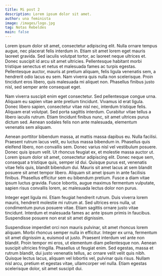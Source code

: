 ```yaml
---
title: Mi post 2
description: Lorem ipsum dolor sit amet.
author: una feminista
image: /images/logo.jpg 
tag: Notas Rebeldes
main: false
---
```


Lorem ipsum dolor sit amet, consectetur adipiscing elit. Nulla ornare tempus augue, nec placerat felis interdum in. Etiam sit amet lorem eget mauris laoreet gravida. Sed iaculis volutpat tortor, ac laoreet neque ultrices et. Donec suscipit id arcu sit amet ultricies. Pellentesque habitant morbi tristique senectus et netus et malesuada fames ac turpis egestas. Pellentesque auctor, mauris at pretium aliquam, felis ligula venenatis sem, a hendrerit odio lacus eu sem. Nam viverra quis nulla non scelerisque. Proin tincidunt eros libero, quis malesuada mi aliquet non. Phasellus finibus justo nisl, sed semper ante consequat eget.

Nam viverra suscipit enim eget consectetur. Sed pellentesque congue urna. Aliquam eu sapien vitae ante pretium tincidunt. Vivamus id erat ligula. Donec libero sapien, consectetur vitae nisl nec, interdum tristique felis. Aliquam erat volutpat. Sed porta sagittis interdum. Curabitur vitae tellus a libero iaculis rutrum. Etiam tincidunt finibus nunc, sit amet ultrices purus dictum sed. Aenean sodales felis non ante malesuada, elementum venenatis sem aliquam.

Aenean porttitor bibendum massa, at mattis massa dapibus eu. Nulla facilisi. Praesent rutrum lacus velit, eu luctus massa bibendum in. Phasellus quis eleifend libero, non convallis sem. Donec varius nisl vel vestibulum posuere. Donec quis ipsum velit. Ut rhoncus feugiat ex, et molestie massa auctor ut. Lorem ipsum dolor sit amet, consectetur adipiscing elit. Donec neque sem, consequat a tristique quis, semper id dui. Quisque purus est, venenatis vitae felis quis, blandit bibendum dui. Mauris sit amet lacus at sem blandit posuere sit amet tempor libero. Aliquam sit amet ipsum in ante facilisis finibus. Phasellus efficitur sem eu bibendum pretium. Fusce a diam vitae ipsum luctus gravida. Fusce lobortis, augue maximus fermentum vulputate, sapien risus convallis lorem, ac malesuada lectus dolor non purus.

Integer eget ligula mi. Etiam feugiat hendrerit rutrum. Duis viverra lorem mauris, hendrerit molestie mi rutrum at. Sed ultrices eros nulla, ut condimentum purus posuere vitae. Etiam sagittis ornare justo vitae tincidunt. Interdum et malesuada fames ac ante ipsum primis in faucibus. Suspendisse posuere non erat sit amet dignissim.

Suspendisse imperdiet orci non mauris pulvinar, sit amet rhoncus lorem aliquam. Morbi rhoncus semper nulla in efficitur. Integer ex urna, fermentum sit amet dignissim a, euismod ut justo. Praesent interdum vel ante non blandit. Proin tempor mi eros, ut elementum diam pellentesque non. Aenean suscipit ultricies fringilla. Phasellus ut feugiat enim. Sed egestas, massa et rutrum blandit, dui justo venenatis tellus, ac ornare velit velit quis nibh. Quisque lectus lacus, aliquam vel lobortis vel, pulvinar quis risus. Nullam nisl arcu, pretium et egestas vitae, ullamcorper vel nulla. Etiam egestas scelerisque dolor, sit amet suscipit dui. 